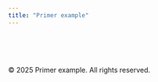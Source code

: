 ```yaml
---
title: "Primer example"
---
```


<footer style="margin-top: 80px;">
  <p>&copy; 2025 Primer example. All rights reserved.</p>
</footer>
